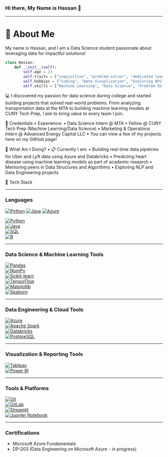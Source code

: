 ### Hi there, My Name is Hassan 👋

<hr>

# 📮 About Me

My name is Hassan, and I am a Data Science student passionate about leveraging data for impactful solutions!

```python
class Hassan:
    def __init__(self):
        self.age = 23
        self.traits = ["inquisitive", "problem-solver", "dedicated learner"]
        self.hobbies = ["Coding", "Data Visualization", "Exploring NYC"]
        self.skills = ["Machine Learning", "Data Science", "Problem Solving", "Data Engineering", "Data Analysis", "Statistical Modeling"]
```
💻 I discovered my passion for data science during college and started building projects that solved real-world problems. From analyzing transportation data at the MTA to building machine learning models at CUNY Tech Prep, I aim to bring value to every team I join.

💼 Credentials
	•	Experience:
	•	Data Science Intern @ MTA
	•	Fellow @ CUNY Tech Prep (Machine Learning/Data Science)
	•	Marketing & Operations Intern @ Advanced Energy Capital LLC
	•	You can view a few of my projects here on my GitHub page!

📍 What Am I Doing?
	•	📋 Currently I am:
	•	Building real-time data pipelines for Uber and Lyft data using Azure and Databricks
	•	Predicting heart disease using machine learning models as part of academic research
	•	Mentoring peers in Data Structures and Algorithms
	•	Exploring NLP and Data Engineering projects



🚀 Tech Stack

---

### **Languages**


[![Python](https://skillicons.dev/icons?i=python&theme=dark)](https://skillicons.dev)
[![Java](https://skillicons.dev/icons?i=java&theme=dark)](https://skillicons.dev)
[![Azure](https://skillicons.dev/icons?i=azure&theme=dark)](https://skillicons.dev)

[![Python](https://skillicons.dev/icons?i=python&theme=dark)](https://skillicons.dev)  
[![Java](https://skillicons.dev/icons?i=java&theme=dark)](https://skillicons.dev)  
[![SQL](https://skillicons.dev/icons?i=mysql&theme=dark)](https://skillicons.dev)  
[![R](https://skillicons.dev/icons?i=r&theme=dark)](https://skillicons.dev)

---

### **Data Science & Machine Learning Tools**  
[![Pandas](https://skillicons.dev/icons?i=pandas&theme=dark)](https://skillicons.dev)  
[![NumPy](https://skillicons.dev/icons?i=numpy&theme=dark)](https://skillicons.dev)  
[![Scikit-learn](https://skillicons.dev/icons?i=scikit-learn&theme=dark)](https://skillicons.dev)  
[![TensorFlow](https://skillicons.dev/icons?i=tensorflow&theme=dark)](https://skillicons.dev)  
[![Matplotlib](https://skillicons.dev/icons?i=matplotlib&theme=dark)](https://skillicons.dev)  
[![Seaborn](https://skillicons.dev/icons?i=seaborn&theme=dark)](https://skillicons.dev)

---

### **Data Engineering & Cloud Tools**  
[![Azure](https://skillicons.dev/icons?i=azure&theme=dark)](https://skillicons.dev)  
[![Apache Spark](https://skillicons.dev/icons?i=apache&theme=dark)](https://skillicons.dev)  
[![Databricks](https://skillicons.dev/icons?i=databricks&theme=dark)](https://skillicons.dev)  
[![PostgreSQL](https://skillicons.dev/icons?i=postgres&theme=dark)](https://skillicons.dev)

---

### **Visualization & Reporting Tools**  
[![Tableau](https://skillicons.dev/icons?i=tableau&theme=dark)](https://skillicons.dev)  
[![Power BI](https://skillicons.dev/icons?i=powerbi&theme=dark)](https://skillicons.dev)

---

### **Tools & Platforms**  
[![Git](https://skillicons.dev/icons?i=git&theme=dark)](https://skillicons.dev)  
[![GitLab](https://skillicons.dev/icons?i=gitlab&theme=dark)](https://skillicons.dev)  
[![Streamlit](https://skillicons.dev/icons?i=streamlit&theme=dark)](https://skillicons.dev)  
[![Jupyter Notebook](https://skillicons.dev/icons?i=jupyter&theme=dark)](https://skillicons.dev)

---

### **Certifications**  
- Microsoft Azure Fundamentals  
- DP-203 (Data Engineering on Microsoft Azure - in progress)

